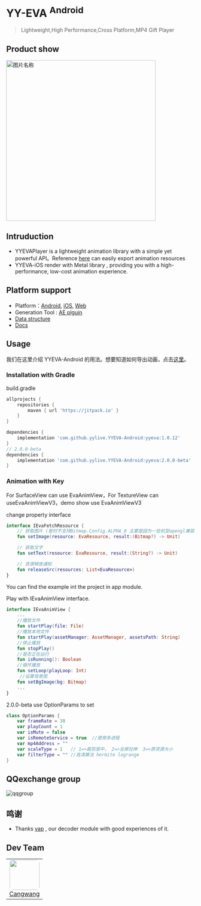# YY-EVA <sup>Android</sup>
> Lightweight,High Performance,Cross Platform,MP4 Gift Player

## Product show

<img src="./resource/out_3.gif" width = "399" height = "428" alt="图片名称" align=center /> 

## Intruduction
+ YYEVAPlayer is a lightweight animation library with a simple yet powerful API。Reference [here](https://github.com/yylive/YYEVA/blob/main/YYEVA%E8%AE%BE%E8%AE%A1%E8%A7%84%E8%8C%83.md) can easily export animation resources
+ YYEVA-iOS render with Metal library , providing you with a high-performance, low-cost animation experience.

## Platform support
+ Platform：[Android](https://github.com/yylive/YYEVA-Android), [iOS](https://github.com/yylive/YYEVA-iOS), [Web](https://github.com/yylive/YYEVA-Web)
+ Generation Tool : [AE plguin](https://github.com/yylive/YYEVA/tree/main/AEP)
+ [Data structure](https://github.com/yylive/YYEVA/blob/main/%E6%95%B0%E6%8D%AE%E7%BB%93%E6%9E%84.md)
+ [Docs](https://github.com/yylive/YYEVA)

## Usage

我们在这里介绍 YYEVA-Android 的用法。想要知道如何导出动画，点击[这里](https://github.com/yylive/YYEVA/blob/main/YYEVA%E8%AE%BE%E8%AE%A1%E8%A7%84%E8%8C%83.md)。

### Installation with Gradle
build.gradle
```groovy
allprojects {
	repositories {
		maven { url 'https://jitpack.io' }
	}
}
```

```groovy
dependencies {
	implementation 'com.github.yylive.YYEVA-Android:yyeva:1.0.12'
}
// 2.0.0-beta
dependencies {
    implementation 'com.github.yylive.YYEVA-Android:yyeva:2.0.0-beta'
}
```

### Animation with Key
For SurfaceView can use EvaAnimView，For TextureView can useEvaAnimViewV3，demo show use EvaAnimViewV3

change property interface
```kotlin
interface IEvaFetchResource {
    // 获取图片 (暂时不支持Bitmap.Config.ALPHA_8 主要是因为一些机型opengl兼容问题)
    fun setImage(resource: EvaResource, result:(Bitmap?) -> Unit)

    // 获取文字
    fun setText(resource: EvaResource, result:(String?) -> Unit)

    // 资源释放通知
    fun releaseSrc(resources: List<EvaResource>)
}
```
You can find the example int the project in app module.

Play with IEvaAnimView interface.
```kotlin
interface IEvaAnimView {
    ...
    //播放文件
    fun startPlay(file: File)
    //播放本地文件
    fun startPlay(assetManager: AssetManager, assetsPath: String)
    //停止播放
    fun stopPlay()
    //是否正在运行
    fun isRunning(): Boolean
    //循环播放
    fun setLoop(playLoop: Int)
     //设置背景图
    fun setBgImage(bg: Bitmap)
    ...
}
```
2.0.0-beta use OptionParams to set
```kotlin
class OptionParams {
    var frameRate = 30
    var playCount = 1
    var isMute = false
    var isRemoteService = true  //使用多进程
    var mp4Address = ""
    var scaleType = 1   // 1=>裁剪居中， 2=>全屏拉伸  3=>原资源大小
    var filterType = "" //高清算法 hermite lagrange
}
```

## QQexchange group
![qqgroup](https://github.com/yylive/YYEVA/blob/main/img/qqgroup.png)

## 鸣谢 
+ Thanks [vap](https://github.com/Tencent/vap) , our decoder module with good experiences of it.

## Dev Team
<table>
  <tbody>
    <tr>
      <td align="center" valign="top">
        <img style="border-radius:8px" width="80" height="80" src="https://avatars.githubusercontent.com/u/10419150?v=4">
        <br>
        <a href="https://github.com/cangwang">Cangwang</a>
      </td>
     </tr>
  </tbody>
</table>


 
